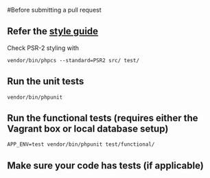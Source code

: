 #Before submitting a pull request

## Refer the [style guide](/../../wiki/Code-style) 

Check PSR-2 styling with
```
vendor/bin/phpcs --standard=PSR2 src/ test/
```

## Run the unit tests
```
vendor/bin/phpunit
```

## Run the functional tests (requires either the Vagrant box or local database setup)
```
APP_ENV=test vendor/bin/phpunit test/functional/
```

## Make sure your code has tests (if applicable)
